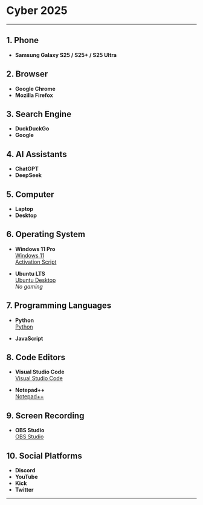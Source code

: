 # Cyber 2025

---

## 1. **Phone**
- **Samsung Galaxy S25 / S25+ / S25 Ultra**

## 2. **Browser**
- **Google Chrome**
- **Mozilla Firefox**

## 3. **Search Engine**
- **DuckDuckGo**
- **Google**

## 4. **AI Assistants**
- **ChatGPT**
- **DeepSeek**

## 5. **Computer**
- **Laptop**
- **Desktop**

## 6. **Operating System**
- **Windows 11 Pro**  
  [Windows 11](https://www.microsoft.com/en-us/software-download/windows11)  
  [Activation Script](https://github.com/massgravel/Microsoft-Activation-Scripts)
  
- **Ubuntu LTS**  
  [Ubuntu Desktop](https://ubuntu.com/download/desktop)  
  *No gaming*

## 7. **Programming Languages**
- **Python**  
  [Python](https://www.python.org/downloads)
  
- **JavaScript**

## 8. **Code Editors**
- **Visual Studio Code**  
  [Visual Studio Code](https://code.visualstudio.com/Download)
  
- **Notepad++**  
  [Notepad++](https://notepad-plus-plus.org/downloads)

## 9. **Screen Recording**
- **OBS Studio**  
  [OBS Studio](https://obsproject.com/)

## 10. **Social Platforms**
- **Discord**  
- **YouTube**  
- **Kick**  
- **Twitter**

---
